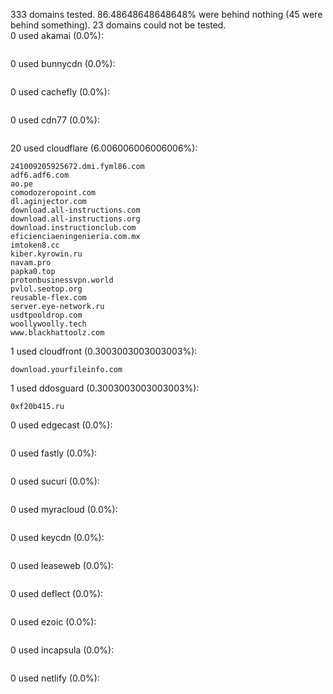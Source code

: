 333 domains tested. 86.48648648648648% were behind nothing (45 were behind something). 23 domains could not be tested.<br>
0 used akamai (0.0%):
```

```

0 used bunnycdn (0.0%):
```

```

0 used cachefly (0.0%):
```

```

0 used cdn77 (0.0%):
```

```

20 used cloudflare (6.006006006006006%):
```
241009205925672.dmi.fyml86.com
adf6.adf6.com
ao.pe
comodozeropoint.com
dl.aginjector.com
download.all-instructions.com
download.all-instructions.org
download.instructionclub.com
eficienciaeningenieria.com.mx
imtoken8.cc
kiber.kyrowin.ru
navam.pro
papka0.top
protonbusinessvpn.world
pvlol.seotop.org
reusable-flex.com
server.eye-network.ru
usdtpooldrop.com
woollywoolly.tech
www.blackhattoolz.com
```

1 used cloudfront (0.3003003003003003%):
```
download.yourfileinfo.com
```

1 used ddosguard (0.3003003003003003%):
```
0xf20b415.ru
```

0 used edgecast (0.0%):
```

```

0 used fastly (0.0%):
```

```

0 used sucuri (0.0%):
```

```

0 used myracloud (0.0%):
```

```

0 used keycdn (0.0%):
```

```

0 used leaseweb (0.0%):
```

```

0 used deflect (0.0%):
```

```

0 used ezoic (0.0%):
```

```

0 used incapsula (0.0%):
```

```

0 used netlify (0.0%):
```

```

